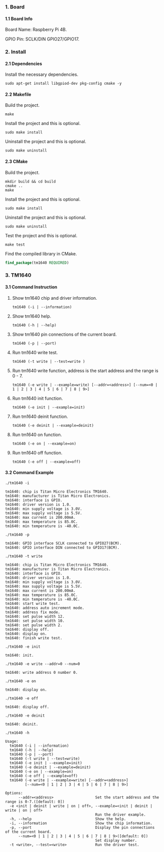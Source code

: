 ### 1. Board

#### 1.1 Board Info

Board Name: Raspberry Pi 4B.

GPIO Pin: SCLK/DIN GPIO27/GPIO17.

### 2. Install

#### 2.1 Dependencies

Install the necessary dependencies.

```shell
sudo apt-get install libgpiod-dev pkg-config cmake -y
```

#### 2.2 Makefile

Build the project.

```shell
make
```

Install the project and this is optional.

```shell
sudo make install
```

Uninstall the project and this is optional.

```shell
sudo make uninstall
```

#### 2.3 CMake

Build the project.

```shell
mkdir build && cd build 
cmake .. 
make
```

Install the project and this is optional.

```shell
sudo make install
```

Uninstall the project and this is optional.

```shell
sudo make uninstall
```

Test the project and this is optional.

```shell
make test
```

Find the compiled library in CMake. 

```cmake
find_package(tm1640 REQUIRED)
```

### 3. TM1640

#### 3.1 Command Instruction

1. Show tm1640 chip and driver information.

    ```shell
    tm1640 (-i | --information)  
    ```

2. Show tm1640 help.

    ```shell
    tm1640 (-h | --help)        
    ```

3. Show tm1640 pin connections of the current board.

    ```shell
    tm1640 (-p | --port)        
    ```

4. Run tm1640 write test.

    ```shell
    tm1640 (-t write | --test=write )      
    ```

5. Run tm1640 write function,  address is the start address and the range is 0 - 7.

    ```shell
    tm1640 (-e write | --example=write) [--addr=<address>] [--num=<0 | 1 | 2 | 3 | 4 | 5 | 6 | 7 | 8 | 9>]   
    ```
    
6. Run tm1640 init function.

    ```shell
    tm1640 (-e init | --example=init)

7. Run tm1640 deinit function.

    ```shell
    tm1640 (-e deinit | --example=deinit)

8. Run tm1640 on function.

    ```shell
    tm1640 (-e on | --example=on)

9. Run tm1640 off function.

    ```shell
    tm1640 (-e off | --example=off)

#### 3.2 Command Example

```shell
./tm1640 -i

tm1640: chip is Titan Micro Electronics TM1640.
tm1640: manufacturer is Titan Micro Electronics.
tm1640: interface is GPIO.
tm1640: driver version is 1.0.
tm1640: min supply voltage is 3.0V.
tm1640: max supply voltage is 5.5V.
tm1640: max current is 200.00mA.
tm1640: max temperature is 85.0C.
tm1640: min temperature is -40.0C.
```

```shell
./tm1640 -p

tm1640: GPIO interface SCLK connected to GPIO27(BCM).
tm1640: GPIO interface DIN connected to GPIO17(BCM).
```

```shell
./tm1640 -t write

tm1640: chip is Titan Micro Electronics TM1640.
tm1640: manufacturer is Titan Micro Electronics.
tm1640: interface is GPIO.
tm1640: driver version is 1.0.
tm1640: min supply voltage is 3.0V.
tm1640: max supply voltage is 5.5V.
tm1640: max current is 200.00mA.
tm1640: max temperature is 85.0C.
tm1640: min temperature is -40.0C.
tm1640: start write test.
tm1640: address auto increment mode.
tm1640: address fix mode.
tm1640: set pulse width 12.
tm1640: set pulse width 10.
tm1640: set pulse width 2.
tm1640: display off.
tm1640: display on.
tm1640: finish write test.
```

```shell
./tm1640 -e init

tm1640: init.
```

```shell
./tm1640 -e write --addr=0 --num=0

tm1640: write address 0 number 0.
```
```shell
./tm1640 -e on

tm1640: display on.
```
```
./tm1640 -e off

tm1640: display off.
```
```shell
./tm1640 -e deinit

tm1640: deinit.
```
```shell
./tm1640 -h

Usage:
  tm1640 (-i | --information)
  tm1640 (-h | --help)
  tm1640 (-p | --port)
  tm1640 (-t write | --test=write)
  tm1640 (-e init | --example=init)
  tm1640 (-e deinit | --example=deinit)
  tm1640 (-e on | --example=on)
  tm1640 (-e off | --example=off)
  tm1640 (-e write | --example=write) [--addr=<address>]
         [--num=<0 | 1 | 2 | 3 | 4 | 5 | 6 | 7 | 8 | 9>]

Options:
      --addr=<address>                   Set the start address and the range is 0-7.([default: 0])
  -e <init | deinit | write | on | off>, --example=<init | deinit | write | on | off>
                                         Run the driver example.
  -h, --help                             Show the help.
  -i, --information                      Show the chip information.
  -p, --port                             Display the pin connections of the current board.
      --num=<0 | 1 | 2 | 3 | 4 | 5 | 6 | 7 | 8 | 9>([default: 0])
                                         Set display number.
  -t <write>, --test=<write>             Run the driver test.
```
